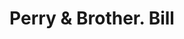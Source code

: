 ---
doi: 10.7916/D87382X6
date_other: '1860'
date_other_textual: 1860-1869
form: printed ephemera
genre:
- Invoices
name:
- Perry & Brother
object_in_context_url: https://biggert.cul.columbia.edu/items/view/ave_biggert_00103
subject_hierarchical_geographic:
- Washington, District of Columbia, United States
subject_name:
- Perry & Brother
title: Perry & Brother. Bill
sort_title: Perry & Brother. Bill
call_number: ave_biggert_00103
coordinates:
- 38.90472222222222,-77.01638888888888
pid: ave_biggert_00103
identifiers: ave_biggert_00103
thumbnail: https://derivativo-3.library.columbia.edu/iiif/2/ldpd:342943/full/!256,256/0/native.jpg
permalink: "/biggert/ave_biggert_00103/"
layout: iiif-image-page
---